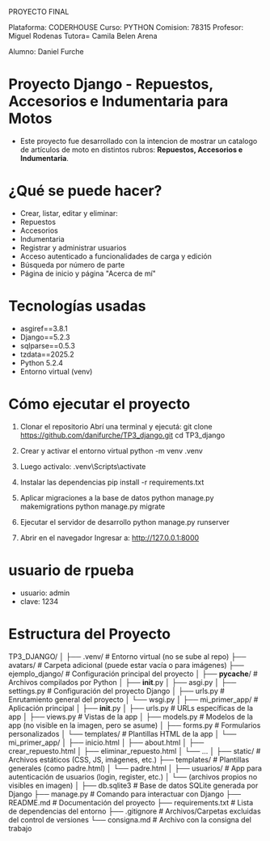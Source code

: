 PROYECTO FINAL

Plataforma: CODERHOUSE
Curso: PYTHON
Comision: 78315
Profesor: Miguel Rodenas
Tutora= Camila Belen Arena

Alumno: Daniel Furche

# Proyecto Django - Repuestos, Accesorios e Indumentaria para Motos
- Este proyecto fue desarrollado con la intencion de mostrar un catalogo de artículos de moto en distintos rubros: **Repuestos, Accesorios e Indumentaria**.

# ¿Qué se puede hacer?
- Crear, listar, editar y eliminar:
- Repuestos
- Accesorios
- Indumentaria
- Registrar y administrar usuarios
- Acceso autenticado a funcionalidades de carga y edición
- Búsqueda por número de parte
- Página de inicio y página "Acerca de mí"

# Tecnologías usadas
- asgiref==3.8.1
- Django==5.2.3
- sqlparse==0.5.3
- tzdata==2025.2
- Python 5.2.4
- Entorno virtual (venv)

# Cómo ejecutar el proyecto
1) Clonar el repositorio
Abrí una terminal y ejecutá:
git clone https://github.com/danifurche/TP3_django.git
cd TP3_django

2) Crear y activar el entorno virtual
python -m venv .venv

3) Luego activalo:
.venv\Scripts\activate

4) Instalar las dependencias
pip install -r requirements.txt

5) Aplicar migraciones a la base de datos
python manage.py makemigrations
python manage.py migrate

6) Ejecutar el servidor de desarrollo
python manage.py runserver

7) Abrir en el navegador
Ingresar a: http://127.0.0.1:8000

# usuario de rpueba
- usuario: admin
- clave: 1234

# Estructura del Proyecto
TP3_DJANGO/
│
├── .venv/                         # Entorno virtual (no se sube al repo)
├── avatars/                       # Carpeta adicional (puede estar vacía o para imágenes)
├── ejemplo_django/               # Configuración principal del proyecto
│   ├── __pycache__/              # Archivos compilados por Python
│   ├── __init__.py
│   ├── asgi.py
│   ├── settings.py               # Configuración del proyecto Django
│   ├── urls.py                   # Enrutamiento general del proyecto
│   └── wsgi.py
│
├── mi_primer_app/                # Aplicación principal
│   ├── __init__.py
│   ├── urls.py                   # URLs específicas de la app
│   ├── views.py                  # Vistas de la app
│   ├── models.py                 # Modelos de la app (no visible en la imagen, pero se asume)
│   ├── forms.py                  # Formularios personalizados
│   └── templates/                # Plantillas HTML de la app
│       └── mi_primer_app/
│           ├── inicio.html
│           ├── about.html
│           ├── crear_repuesto.html
│           ├── eliminar_repuesto.html
│           └── ...
│
├── static/                       # Archivos estáticos (CSS, JS, imágenes, etc.)
├── templates/                    # Plantillas generales (como padre.html)
│   └── padre.html
│
├── usuarios/                     # App para autenticación de usuarios (login, register, etc.)
│   └── (archivos propios no visibles en imagen)
│
├── db.sqlite3                    # Base de datos SQLite generada por Django
├── manage.py                     # Comando para interactuar con Django
├── README.md                     # Documentación del proyecto
├── requirements.txt             # Lista de dependencias del entorno
├── .gitignore                    # Archivos/Carpetas excluidas del control de versiones
└── consigna.md                   # Archivo con la consigna del trabajo
